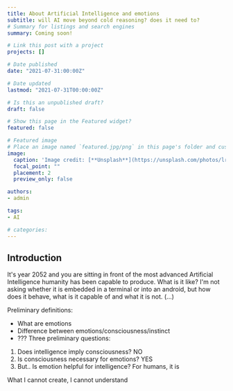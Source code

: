 ```yaml
---
title: About Artificial Intelligence and emotions
subtitle: will AI move beyond cold reasoning? does it need to?
# Summary for listings and search engines
summary: Coming soon!

# Link this post with a project
projects: []

# Date published
date: "2021-07-31:00:00Z"

# Date updated
lastmod: "2021-07-31T00:00:00Z"

# Is this an unpublished draft?
draft: false

# Show this page in the Featured widget?
featured: false

# Featured image
# Place an image named `featured.jpg/png` in this page's folder and customize its options here.
image:
  caption: 'Image credit: [**Unsplash**](https://unsplash.com/photos/lr5mTjURI5c)'
  focal_point: ""
  placement: 2
  preview_only: false

authors:
- admin

tags:
- AI

# categories:
---
```


## Introduction
It's year 2052 and you are sitting in front of the most advanced Artificial Intelligence humanity has been capable to produce. What is it like? I'm not asking whether it is embedded in a terminal or into an android, but how does it behave, what is it capable of and what it is not.
(...)












Preliminary definitions:
- What are emotions 
- Difference between emotions/consciousness/instinct 
- ??? 
Three preliminary questions:
1. Does intelligence imply consciousness? NO 
2. Is consciousness necessary for emotions? YES
3. But.. Is emotion helpful for intelligence? For humans, it is

What I cannot create, I cannot understand 